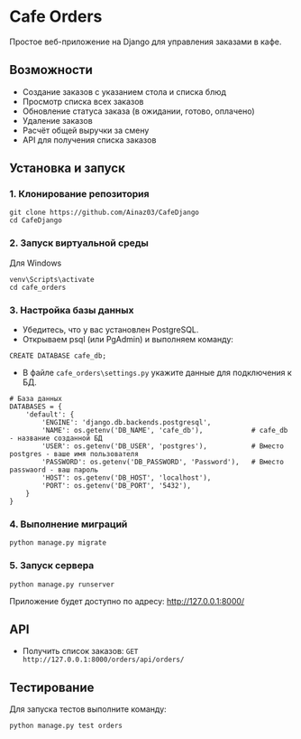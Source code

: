 # Cafe Orders

Простое веб-приложение на Django для управления заказами в кафе.

## Возможности
- Создание заказов с указанием стола и списка блюд
- Просмотр списка всех заказов
- Обновление статуса заказа (в ожидании, готово, оплачено)
- Удаление заказов
- Расчёт общей выручки за смену
- API для получения списка заказов

## Установка и запуск
### 1. Клонирование репозитория
```
git clone https://github.com/Ainaz03/CafeDjango
cd CafeDjango
```

### 2. Запуск виртуальной среды
Для Windows
```
venv\Scripts\activate
cd cafe_orders
```

### 3. Настройка базы данных
- Убедитесь, что у вас установлен PostgreSQL.
- Открываем psql (или PgAdmin) и выполняем команду:
```
CREATE DATABASE cafe_db;
```
- В файле `cafe_orders\settings.py` укажите данные для подключения к БД.
```
# База данных
DATABASES = {
    'default': {
        'ENGINE': 'django.db.backends.postgresql',
        'NAME': os.getenv('DB_NAME', 'cafe_db'),            # cafe_db - название созданной БД
        'USER': os.getenv('DB_USER', 'postgres'),           # Вместо postgres - ваше имя пользователя
        'PASSWORD': os.getenv('DB_PASSWORD', 'Password'),   # Вместо passwaord - ваш пароль
        'HOST': os.getenv('DB_HOST', 'localhost'),
        'PORT': os.getenv('DB_PORT', '5432'),
    }
}
```

### 4. Выполнение миграций
```
python manage.py migrate
```

### 5. Запуск сервера
```
python manage.py runserver
```
Приложение будет доступно по адресу: http://127.0.0.1:8000/

## API
- Получить список заказов: `GET http://127.0.0.1:8000/orders/api/orders/`

## Тестирование
Для запуска тестов выполните команду:
```
python manage.py test orders
```
